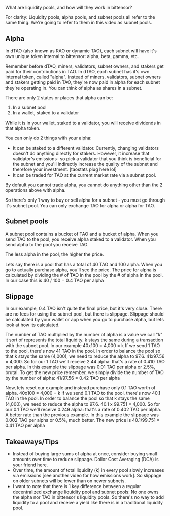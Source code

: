 
What are liquidity pools, and how will they work in bittensor?

For clarity: Liquidity pools, alpha pools, and subnet pools all refer to the same thing.  We're going to refer to them in this video as subnet pools.

Alpha
------------------------
In dTAO (also known as RAO or dynamic TAO), each subnet will have it's own unique token internal to bittensor: alpha, beta, gamma, etc.

Remember before dTAO, miners, validators, subnet owners, and stakers get paid for their contributions in TAO.  In dTAO, each subnet has it's own internal token, called "alpha".  Instead of miners, validators, subnet owners and stakers getting paid in TAO, they're now paid in alpha for each subnet they're operating in.  You can think of alpha as shares in a subnet.

There are only 2 states or places that alpha can be:
1. In a subnet pool
2. In a wallet, staked to a validator

While it is in your wallet, staked to a validator, you will receive dividends in that alpha token.

You can only do 2 things with your alpha:
* It can be staked to a different validator.  Currently, changing validators doesn't do anything directly for stakers.  However, it increase that validator's emissions- so pick a validator that you think is beneficial for the subnet and you'll indirectly increase the quality of the subnet and therefore your investment. [taostats plug here lol]
* It can be traded for TAO at the current market rate via a subnet pool.

By default you cannot trade alpha, you cannot do anything other than the 2 operations above with alpha.

So there's only 1 way to buy or sell alpha for a subnet - you must go through it's subnet pool.  You can only exchange TAO for alpha or alpha for TAO.


Subnet pools
------------------------
A subnet pool contains a bucket of TAO and a bucket of alpha.
When you send TAO to the pool, you receive alpha staked to a validator.
When you send alpha to the pool you receive TAO.

The less alpha in the pool, the higher the price.

Lets say there is a pool that has a total of 40 TAO and 100 alpha.
When you go to actually purchase alpha, you'll see the price.
The price for alpha is calculated by dividing the # of TAO in the pool by the # of alpha in the pool.
In our case this is 40 / 100 = 0.4 TAO per alpha


Slippage
------------------------
In our example, 0.4 TAO isn't quite the final price, but it's very close.  There are no fees for using the subnet pool, but there is slippage.  Slippage should be calculated by your wallet or app when you go to purchase alpha, but lets look at how its calculated.

The number of TAO multiplied by the number of alpha is a value we call "k" it sort of represents the total liquidity.  k stays the same during a transaction with the subnet pool.
In our example 40x100 = 4,000 = k
If we send 1 TAO to the pool, there's now 41 TAO in the pool.
In order to balance the pool so that k stays the same (4,000), we need to reduce the alpha to 97.6.
41x97.56  = 4,000.
So for our 1 TAO we'll receive 2.44 alpha: that's a rate of 0.410 TAO per alpha.
In this example the slippage was 0.01 TAO per alpha or 2.5%, brutal.
To get the new price remember, we simply divide the number of TAO by the number of alpha: 41/97.56 = 0.42 TAO per alpha

Now, lets reset our example and instead purchase only 0.1 TAO worth of alpha.
40x100 = 4,000 = k
If we send 0.1 TAO to the pool, there's now 40.1 TAO in the pool.
In order to balance the pool so that k stays the same (4,000), we need to reduce the alpha to 97.6.
40.1 x 99.751  = 4,000.
So for our 0.1 TAO we'll receive 0.249 alpha: that's a rate of 0.402 TAO per alpha.  A better rate than the previous example.
In this example the slippage was 0.002 TAO per alpha or 0.5%, much better.
The new price is 40.1/99.751 = 0.41 TAO per alpha


Takeaways/Tips
------------------------
* Instead of buying large sums of alpha at once, consider buying small amounts over time to reduce slippage.  Dollor Cost Averaging (DCA) is your friend here.
* Over time, the amount of total liquidity (k) in every pool slowly increases via emissions [see another video for how emissions work].  So slippage on older subnets will be lower than on newer subnets.
* I want to note that there is 1 key difference between a regular decentralized exchange liquidity pool and subnet pools:  No one owns the alpha nor TAO in bittensor's liquidity pools.  So there's no way to add liquidity to a pool and receive a yield like there is in a traditional liquidity pool.

